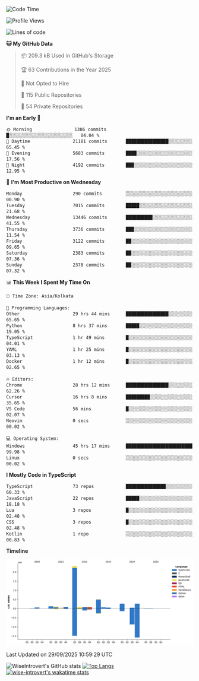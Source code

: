 <!--START_SECTION:waka-->
![Code Time](http://img.shields.io/badge/Code%20Time-4%2C330%20hrs%2053%20mins-blue)

![Profile Views](http://img.shields.io/badge/Profile%20Views-7-blue)

![Lines of code](https://img.shields.io/badge/From%20Hello%20World%20I%27ve%20Written-4.1%20million%20lines%20of%20code-blue)

**🐱 My GitHub Data** 

> 📦 209.3 kB Used in GitHub's Storage 
 > 
> 🏆 63 Contributions in the Year 2025
 > 
> 🚫 Not Opted to Hire
 > 
> 📜 115 Public Repositories 
 > 
> 🔑 54 Private Repositories 
 > 
**I'm an Early 🐤** 

```text
🌞 Morning                1306 commits        █░░░░░░░░░░░░░░░░░░░░░░░░   04.04 % 
🌆 Daytime                21181 commits       ████████████████░░░░░░░░░   65.45 % 
🌃 Evening                5683 commits        ████░░░░░░░░░░░░░░░░░░░░░   17.56 % 
🌙 Night                  4192 commits        ███░░░░░░░░░░░░░░░░░░░░░░   12.95 % 
```
📅 **I'm Most Productive on Wednesday** 

```text
Monday                   290 commits         ░░░░░░░░░░░░░░░░░░░░░░░░░   00.90 % 
Tuesday                  7015 commits        █████░░░░░░░░░░░░░░░░░░░░   21.68 % 
Wednesday                13446 commits       ██████████░░░░░░░░░░░░░░░   41.55 % 
Thursday                 3736 commits        ███░░░░░░░░░░░░░░░░░░░░░░   11.54 % 
Friday                   3122 commits        ██░░░░░░░░░░░░░░░░░░░░░░░   09.65 % 
Saturday                 2383 commits        ██░░░░░░░░░░░░░░░░░░░░░░░   07.36 % 
Sunday                   2370 commits        ██░░░░░░░░░░░░░░░░░░░░░░░   07.32 % 
```


📊 **This Week I Spent My Time On** 

```text
🕑︎ Time Zone: Asia/Kolkata

💬 Programming Languages: 
Other                    29 hrs 44 mins      ████████████████░░░░░░░░░   65.65 % 
Python                   8 hrs 37 mins       █████░░░░░░░░░░░░░░░░░░░░   19.05 % 
TypeScript               1 hr 49 mins        █░░░░░░░░░░░░░░░░░░░░░░░░   04.01 % 
YAML                     1 hr 25 mins        █░░░░░░░░░░░░░░░░░░░░░░░░   03.13 % 
Docker                   1 hr 12 mins        █░░░░░░░░░░░░░░░░░░░░░░░░   02.65 % 

🔥 Editors: 
Chrome                   28 hrs 12 mins      ████████████████░░░░░░░░░   62.26 % 
Cursor                   16 hrs 8 mins       █████████░░░░░░░░░░░░░░░░   35.65 % 
VS Code                  56 mins             █░░░░░░░░░░░░░░░░░░░░░░░░   02.07 % 
Neovim                   0 secs              ░░░░░░░░░░░░░░░░░░░░░░░░░   00.02 % 

💻 Operating System: 
Windows                  45 hrs 17 mins      █████████████████████████   99.98 % 
Linux                    0 secs              ░░░░░░░░░░░░░░░░░░░░░░░░░   00.02 % 
```

**I Mostly Code in TypeScript** 

```text
TypeScript               73 repos            ███████████████░░░░░░░░░░   60.33 % 
JavaScript               22 repos            █████░░░░░░░░░░░░░░░░░░░░   18.18 % 
Lua                      3 repos             █░░░░░░░░░░░░░░░░░░░░░░░░   02.48 % 
CSS                      3 repos             █░░░░░░░░░░░░░░░░░░░░░░░░   02.48 % 
Kotlin                   1 repo              ░░░░░░░░░░░░░░░░░░░░░░░░░   00.83 % 
```



**Timeline**

![Lines of Code chart](https://raw.githubusercontent.com/wise-introvert/wise-introvert/master/assets/bar_graph.png)


 Last Updated on 29/09/2025 10:59:29 UTC
<!--END_SECTION:waka-->

![WiseIntrovert's GitHub stats](https://github-readme-stats.vercel.app/api?username=wise-introvert&count_private=true&show_icons=true)
[![Top Langs](https://github-readme-stats.vercel.app/api/top-langs/?username=wise-introvert&langs_count=10)](https://github.com/anuraghazra/github-readme-stats)
[![wise-introvert's wakatime stats](https://github-readme-stats.vercel.app/api/wakatime?username=wiseintrovert)](https://github.com/anuraghazra/github-readme-stats)
